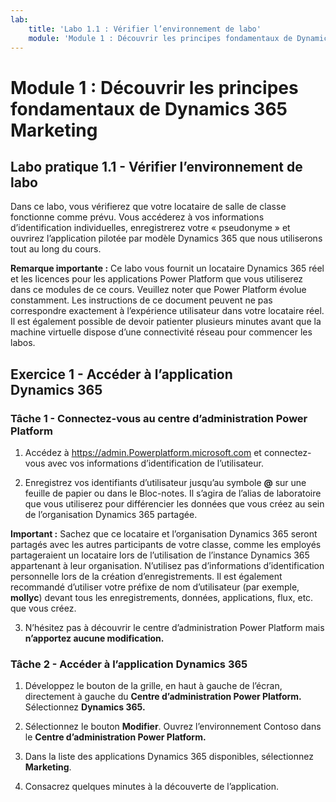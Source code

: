 ```yaml
---
lab:
    title: 'Labo 1.1 : Vérifier l’environnement de labo'
    module: 'Module 1 : Découvrir les principes fondamentaux de Dynamics 365 Marketing'
---
```



Module 1 : Découvrir les principes fondamentaux de Dynamics 365 Marketing
========================

## Labo pratique 1.1 - Vérifier l’environnement de labo 

Dans ce labo, vous vérifierez que votre locataire de salle de classe fonctionne comme prévu. Vous accéderez à vos informations d’identification individuelles, enregistrerez votre « pseudonyme » et ouvrirez l’application pilotée par modèle Dynamics 365 que nous utiliserons tout au long du cours. 

**Remarque importante :** Ce labo vous fournit un locataire Dynamics 365 réel
et les licences pour les applications Power Platform que vous utiliserez dans ce
modules de ce cours. Veuillez noter que Power Platform évolue constamment. Les
instructions de ce document peuvent ne pas correspondre exactement à l’expérience utilisateur dans votre
locataire réel. Il est également possible de devoir patienter plusieurs
minutes avant que la machine virtuelle dispose d’une connectivité réseau pour commencer les labos.

Exercice 1 - Accéder à l’application Dynamics 365
---------------------------------------------------

### Tâche 1 - Connectez-vous au centre d’administration Power Platform

1.  Accédez à <https://admin.Powerplatform.microsoft.com> et connectez-vous avec vos informations d’identification de l’utilisateur.

2. Enregistrez vos identifiants d’utilisateur jusqu’au symbole **@** sur une feuille de papier ou dans le Bloc-notes. Il s’agira de l’alias de laboratoire que vous utiliserez pour différencier les données que vous créez au sein de l’organisation Dynamics 365 partagée. 

**Important :** Sachez que ce locataire et l’organisation Dynamics 365 seront partagés avec les autres participants de votre classe, comme les employés partageraient un locataire lors de l’utilisation de l’instance Dynamics 365 appartenant à leur organisation. N’utilisez pas d’informations d’identification personnelle lors de la création d’enregistrements. Il est également recommandé d’utiliser votre préfixe de nom d’utilisateur (par exemple, **mollyc**) devant tous les enregistrements, données, applications, flux, etc. que vous créez.

3. N’hésitez pas à découvrir le centre d’administration Power Platform mais **n’apportez aucune modification.**

### Tâche 2 - Accéder à l’application Dynamics 365

1.  Développez le bouton de la grille, en haut à gauche de l’écran, directement à gauche du **Centre d’administration Power Platform.** Sélectionnez **Dynamics 365.**

2.  Sélectionnez le bouton **Modifier**. Ouvrez l’environnement Contoso dans le **Centre d’administration Power Platform.**

4. Dans la liste des applications Dynamics 365 disponibles, sélectionnez **Marketing**.

5. Consacrez quelques minutes à la découverte de l’application.
